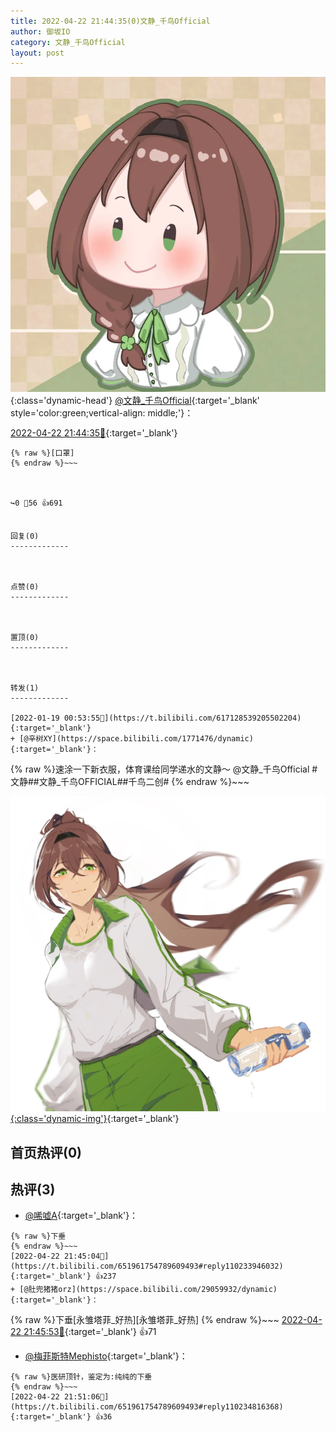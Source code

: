 ```yaml
---
title: 2022-04-22 21:44:35(0)文静_千鸟Official
author: 御坂IO
category: 文静_千鸟Official
layout: post
---
```


![img](/images/ac7482ed1b9a7f203dc68c0c4a77c488a27b108a.jpg){:class='dynamic-head'}
[@文静_千鸟Official](https://space.bilibili.com/667526012/dynamic){:target='_blank' style='color:green;vertical-align: middle;'}：

[2022-04-22 21:44:35🔗](https://t.bilibili.com/651961754789609493){:target='_blank'}

~~~
{% raw %}[口罩]
{% endraw %}~~~



↪️0 💬56 👍691


回复(0)
-------------



点赞(0)
-------------



置顶(0)
-------------



转发(1)
-------------

[2022-01-19 00:53:55🔗](https://t.bilibili.com/617128539205502204){:target='_blank'}
+ [@辛树XY](https://space.bilibili.com/1771476/dynamic){:target='_blank'}：
~~~
{% raw %}速涂一下新衣服，体育课给同学递水的文静～
@文静_千鸟Official #文静##文静_千鸟OFFICIAL##千鸟二创#
{% endraw %}~~~


[![img](/images/4399d615365bd37139557081dbfc3cb4ae3e4d7a.jpg){:class='dynamic-img'}](/images/4399d615365bd37139557081dbfc3cb4ae3e4d7a.jpg){:target='_blank'}




首页热评(0)
-------------



热评(3)
-------------

+ [@唏嘘A](https://space.bilibili.com/14121783/dynamic){:target='_blank'}：
~~~
{% raw %}下垂
{% endraw %}~~~
[2022-04-22 21:45:04🔗](https://t.bilibili.com/651961754789609493#reply110233946032){:target='_blank'} 👍237
+ [@肚兜猪猪orz](https://space.bilibili.com/29059932/dynamic){:target='_blank'}：
~~~
{% raw %}下垂[永雏塔菲_好热][永雏塔菲_好热]
{% endraw %}~~~
[2022-04-22 21:45:53🔗](https://t.bilibili.com/651961754789609493#reply110234103376){:target='_blank'} 👍71
+ [@梅菲斯特Mephisto](https://space.bilibili.com/26158702/dynamic){:target='_blank'}：
~~~
{% raw %}医研顶针，鉴定为:纯纯的下垂
{% endraw %}~~~
[2022-04-22 21:51:06🔗](https://t.bilibili.com/651961754789609493#reply110234816368){:target='_blank'} 👍36


